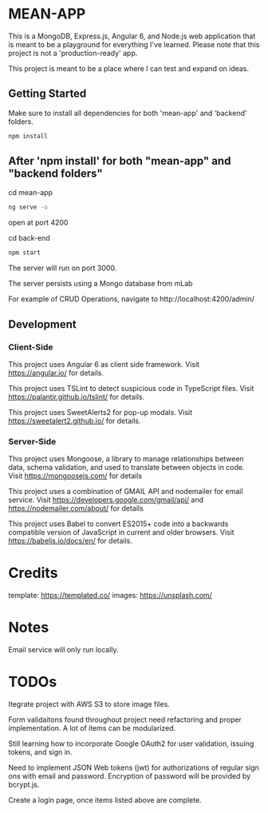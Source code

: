 # MEAN-APP

This is a MongoDB, Express.js, Angular 6, and Node.js web application that is meant to be a playground for everything I've learned. Please note that this project is not a 'production-ready' app. 

This project is meant to be a place where I can test and expand on ideas.


## Getting Started

Make sure to install all dependencies for both 'mean-app' and 'backend' folders.
```bash
npm install
```
## After 'npm install' for both "mean-app" and "backend folders"
cd mean-app
```bash
ng serve -o
```

open at port 4200

cd back-end
```bash
npm start
```

The server will run on port 3000.

The server persists using a Mongo database from mLab

For example of CRUD Operations, navigate to  http://localhost:4200/admin/



## Development

### Client-Side
This project uses Angular 6 as client side framework. Visit https://angular.io/ for details.

This project uses TSLint to detect suspicious code in TypeScript files. Visit https://palantir.github.io/tslint/ for details.

This project uses SweetAlerts2 for pop-up modals. Visit https://sweetalert2.github.io/ for details.


### Server-Side

This project uses Mongoose, a library to manage relationships between data, schema validation, and used to translate between objects in code. Visit https://mongoosejs.com/ for details


This project uses a combination of GMAIL API and nodemailer for email service. Visit https://developers.google.com/gmail/api/ and https://nodemailer.com/about/ for details


This project uses Babel to convert ES2015+ code into a backwards compatible version of JavaScript in current and older browsers. Visit https://babeljs.io/docs/en/ for details.


# Credits

template: https://templated.co/
images: https://unsplash.com/


# Notes
Email service will only run locally.
  
# TODOs
Itegrate project with AWS S3 to store image files.

Form validaitons found throughout project need refactoring and proper implementation. A lot of items can be modularized.

Still learning how to incorporate Google OAuth2 for user validation, issuing tokens, and sign in. 

Need to implement JSON Web tokens (jwt) for authorizations of regular sign ons with email and password. Encryption of password will be provided by bcrypt.js. 

Create a login page, once items listed above are complete. 



